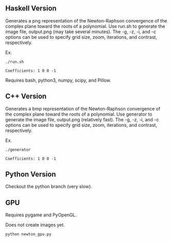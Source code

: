 ## Haskell Version
Generates a png representation of the Newton-Raphson convergence of the complex plane toward the roots of a polynomial. Use run.sh to generate the image file, output.png (may take several minutes). The -g, -z, -i, and -c options can be used to specify grid size, zoom, iterations, and contrast, respectively.

Ex.

`./run.sh`

`Coefficients: 1 0 0 -1`

Requires bash, python3, numpy, scipy, and Pillow.

## C++ Version
Generates a bmp representation of the Newton-Raphson convergence of the complex plane toward the roots of a polynomial. Use generator to generate the image file, output.png (relatively fast). The -g, -z, -i, and -c options can be used to specify grid size, zoom, iterations, and contrast, respectively.

Ex.

`./generator`

`Coefficients: 1 0 0 -1`

## Python Version

Checkout the python branch (very slow).

## GPU

Requires pygame and PyOpenGL.

Does not create images yet.

`python newton_gpu.py`
